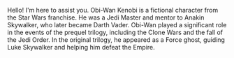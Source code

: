 Hello! I'm here to assist you. Obi-Wan Kenobi is a fictional character from the Star Wars franchise. He was a Jedi Master and mentor to Anakin Skywalker, who later became Darth Vader. Obi-Wan played a significant role in the events of the prequel trilogy, including the Clone Wars and the fall of the Jedi Order. In the original trilogy, he appeared as a Force ghost, guiding Luke Skywalker and helping him defeat the Empire.